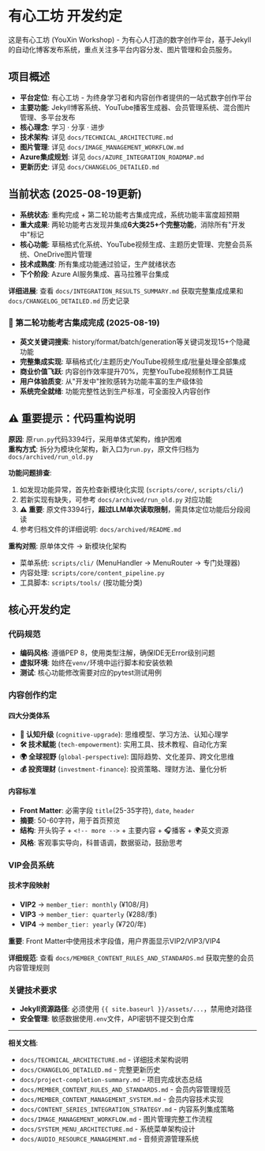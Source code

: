 # 有心工坊 开发约定

这是有心工坊 (YouXin Workshop) - 为有心人打造的数字创作平台，基于Jekyll的自动化博客发布系统，重点关注多平台内容分发、图片管理和会员服务。

## 项目概述
- **平台定位**: 有心工坊 - 为终身学习者和内容创作者提供的一站式数字创作平台
- **主要功能**: Jekyll博客系统、YouTube播客生成器、会员管理系统、混合图片管理、多平台发布
- **核心理念**: 学习 · 分享 · 进步
- **技术架构**: 详见 `docs/TECHNICAL_ARCHITECTURE.md`
- **图片管理**: 详见 `docs/IMAGE_MANAGEMENT_WORKFLOW.md`
- **Azure集成规划**: 详见 `docs/AZURE_INTEGRATION_ROADMAP.md`
- **更新历史**: 详见 `docs/CHANGELOG_DETAILED.md`

## 当前状态 (2025-08-19更新)
- **系统状态**: 重构完成 + 第二轮功能考古集成完成，系统功能丰富度超预期
- **重大成果**: 两轮功能考古发现并集成**6大类25+个完整功能**，消除所有"开发中"标记
- **核心功能**: 草稿格式化系统、YouTube视频生成、主题历史管理、完整会员系统、OneDrive图片管理
- **技术成熟度**: 所有集成功能通过验证，生产就绪状态
- **下个阶段**: Azure AI服务集成、喜马拉雅平台集成

**详细进展**: 查看 `docs/INTEGRATION_RESULTS_SUMMARY.md` 获取完整集成成果和 `docs/CHANGELOG_DETAILED.md` 历史记录

### 🚀 第二轮功能考古集成完成 (2025-08-19)
- **英文关键词搜索**: history/format/batch/generation等关键词发现15+个隐藏功能
- **完整集成实现**: 草稿格式化/主题历史/YouTube视频生成/批量处理全部集成
- **商业价值飞跃**: 内容创作效率提升70%，完整YouTube视频制作工具链
- **用户体验质变**: 从"开发中"挫败感转为功能丰富的生产级体验
- **系统完全就绪**: 功能完整性达到生产标准，可全面投入内容创作

## ⚠️ 重要提示：代码重构说明
**原因**: 原`run.py`代码3394行，采用单体式架构，维护困难  
**重构方式**: 拆分为模块化架构，新入口为`run.py`，原文件归档为`docs/archived/run_old.py`

**功能问题排查**:
1. 如发现功能异常，首先检查新模块化实现 (`scripts/core/`, `scripts/cli/`)
2. 若新实现有缺失，可参考 `docs/archived/run_old.py` 对应功能
3. **⚠️ 重要**: 原文件3394行，**超过LLM单次读取限制**，需具体定位功能后分段阅读
4. 参考归档文件的详细说明: `docs/archived/README.md`

**重构对照**: 原单体文件 → 新模块化架构  
- 菜单系统: `scripts/cli/` (MenuHandler → MenuRouter → 专门处理器)
- 内容处理: `scripts/core/content_pipeline.py` 
- 工具脚本: `scripts/tools/` (按功能分类)

## 核心开发约定

### 代码规范
- **编码风格**: 遵循PEP 8，使用类型注解，确保IDE无Error级别问题
- **虚拟环境**: 始终在`venv/`环境中运行脚本和安装依赖
- **测试**: 核心功能修改需要对应的pytest测试用例

### 内容创作约定
#### 四大分类体系
- **🧠 认知升级** (`cognitive-upgrade`): 思维模型、学习方法、认知心理学
- **🛠️ 技术赋能** (`tech-empowerment`): 实用工具、技术教程、自动化方案
- **🌍 全球视野** (`global-perspective`): 国际趋势、文化差异、跨文化思维
- **💰 投资理财** (`investment-finance`): 投资策略、理财方法、量化分析

#### 内容标准
- **Front Matter**: 必需字段 `title`(25-35字符), `date`, `header`
- **摘要**: 50-60字符，用于首页预览
- **结构**: 开头钩子 + `<!-- more -->` + 主要内容 + 🎧播客 + 🌍英文资源
- **风格**: 客观事实导向，科普语调，数据驱动，鼓励思考

### VIP会员系统
#### 技术字段映射
- **VIP2** → `member_tier: monthly` (¥108/月)
- **VIP3** → `member_tier: quarterly` (¥288/季)  
- **VIP4** → `member_tier: yearly` (¥720/年)

**重要**: Front Matter中使用技术字段值，用户界面显示VIP2/VIP3/VIP4

**详细规范**: 查看 `docs/MEMBER_CONTENT_RULES_AND_STANDARDS.md` 获取完整的会员内容管理规则

### 关键技术要求
- **Jekyll资源路径**: 必须使用 `{{ site.baseurl }}/assets/...`，禁用绝对路径
- **安全管理**: 敏感数据使用`.env`文件，API密钥不提交到仓库

---

**相关文档**:
- `docs/TECHNICAL_ARCHITECTURE.md` - 详细技术架构说明
- `docs/CHANGELOG_DETAILED.md` - 完整更新历史
- `docs/project-completion-summary.md` - 项目完成状态总结
- `docs/MEMBER_CONTENT_RULES_AND_STANDARDS.md` - 会员内容管理规范
- `docs/MEMBER_CONTENT_MANAGEMENT_SYSTEM.md` - 会员内容技术实现
- `docs/CONTENT_SERIES_INTEGRATION_STRATEGY.md` - 内容系列集成策略
- `docs/IMAGE_MANAGEMENT_WORKFLOW.md` - 图片管理完整工作流程
- `docs/SYSTEM_MENU_ARCHITECTURE.md` - 系统菜单架构设计
- `docs/AUDIO_RESOURCE_MANAGEMENT.md` - 音频资源管理系统